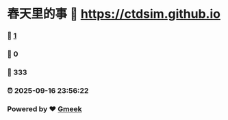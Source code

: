 # 春天里的事 :link: https://ctdsim.github.io 
### :page_facing_up: [1](https://ctdsim.github.io/tag.html) 
### :speech_balloon: 0 
### :hibiscus: 333 
### :alarm_clock: 2025-09-16 23:56:22 
### Powered by :heart: [Gmeek](https://github.com/Meekdai/Gmeek)
